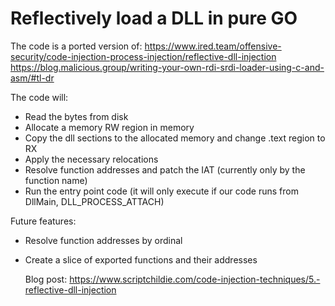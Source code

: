 # Reflectively load a DLL in pure GO
The code is a ported version of:
https://www.ired.team/offensive-security/code-injection-process-injection/reflective-dll-injection
https://blog.malicious.group/writing-your-own-rdi-srdi-loader-using-c-and-asm/#tl-dr

The code will:
- Read the bytes from disk
- Allocate a memory RW region in memory
- Copy the dll sections to the allocated memory and change .text region to RX
- Apply the necessary relocations
- Resolve function addresses and patch the IAT (currently only by the function name)
- Run the entry point code (it will only execute if our code runs from DllMain, DLL_PROCESS_ATTACH)

Future features:
- Resolve function addresses by ordinal
- Create a slice of exported functions and their addresses

  Blog post: https://www.scriptchildie.com/code-injection-techniques/5.-reflective-dll-injection
